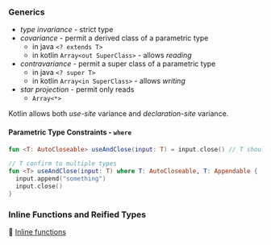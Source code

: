 ### Generics

* *type invariance* - strict type
* *covariance* - permit a derived class of a parametric type
  * in java `<? extends T>`
  * in kotlin `Array<out SuperClass>` - allows *reading*
* *contravariance* - permit a super class of a parametric type
  * in java `<? super T>`
  * in kotlin `Array<in SuperClass>` - allows *writing*
* *star projection* - permit only reads
  * `Array<*>`

Kotlin allows both *use-site* variance and *declaration-site* variance.

#### Parametric Type Constraints - `where`

```kotlin
fun <T: AutoCloseable> useAndClose(input: T) = input.close() // T should confirm to one type

// T confirm to multiple types
fun <T> useAndClose(input: T) where T: AutoCloseable, T: Appendable {
  input.append("something")
  input.close()
}
```

### Inline Functions and Reified Types

🔗 [Inline functions﻿](https://kotlinlang.org/docs/inline-functions.html)
